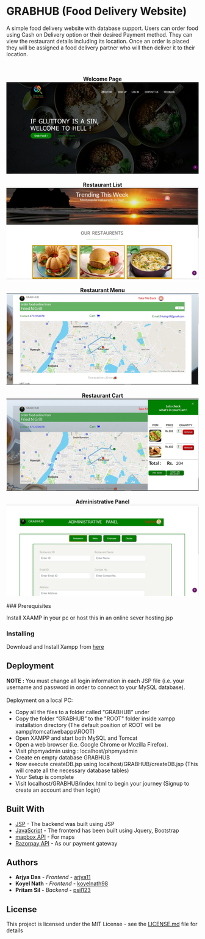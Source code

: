 # GRABHUB (Food Delivery Website)
A simple food delivery website with database support. Users can order food using Cash on Delivery option or their desired Payment method.
They can view the restaurant details including its location. Once an order is placed they will be assigned a food delivery partner who will then deliver it to their location.

<p align="center">
   <br><br>
   <b>Welcome Page</b>
  <img src="https://github.com/psil123/GRABHUB/blob/master/resources/images/demo1.JPG" border="0"/>
  <br><br>
   <b>Restaurant List</b>
  <img src="https://github.com/psil123/GRABHUB/blob/master/resources/images/demo2.JPG" border="0"/>
  <br><br>
   <b>Restaurant Menu</b>
  <img src="https://github.com/psil123/GRABHUB/blob/master/resources/images/demo3.JPG" border="0"/>
  <br><br>
   <b>Restaurant Cart</b>
  <img src="https://github.com/psil123/GRABHUB/blob/master/resources/images/demo4.JPG" border="0"/>
  <br><br>
   <b>Administrative Panel</b>
  <img src="https://github.com/psil123/GRABHUB/blob/master/resources/images/demo5.JPG" border="0"/>
</p>
### Prerequisites

Install XAAMP in your pc or host this in an online sever hosting jsp

### Installing

Download and Install Xampp from [here](https://www.apachefriends.org/download.html)

## Deployment

<b>NOTE : </b>You must change all login information in each JSP file (i.e. your username and password in order to connect to your MySQL database).<br><br>
Deployment on a local PC:
*	Copy all the files to a folder called “GRABHUB” under 
*	Copy the folder “GRABHUB” to the "ROOT" folder inside xampp installation directory (The default position of ROOT will be xampp\tomcat\webapps\ROOT)
*	Open XAMPP and start both MySQL and Tomcat 
*	Open a web browser (i.e. Google Chrome or Mozilla Firefox).
*	Visit phpmyadmin using : localhost/phpmyadmin
* Create en empty database GRABHUB
* Now execute createDB.jsp using localhost/GRABHUB/createDB.jsp (This will create all the necessary database tables)
* Your Setup is complete
* Visit localhost/GRABHUB/index.html to begin your journey (Signup to create an account and then login)

## Built With

* [JSP](https://en.wikipedia.org/wiki/JavaServer_Pages) - The backend was built using JSP
* [JavaScript](https://www.javascript.com/) - The frontend has been built using Jquery, Bootstrap
* [mapbox API](https://www.mapbox.com/) - For maps
* [Razorpay API](https://razorpay.com/) - As our payment gateway

## Authors

* **Arjya Das** - *Frontend* - [arjya11](https://github.com/arjya11)
* **Koyel Nath** - *Frontend* - [koyelnath98](https://github.com/koyelnath98)
* **Pritam Sil** - *Backend* - [psil123](https://github.com/psil123)

## License

This project is licensed under the MIT License - see the [LICENSE.md](LICENSE.md) file for details
